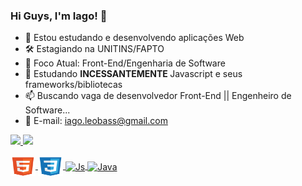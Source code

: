 ### Hi Guys, I'm Iago! 👋

- 🔭 Estou estudando e desenvolvendo aplicações Web
- 🛠️ Estagiando na UNITINS/FAPTO
- 🌱 Foco Atual: Front-End/Engenharia de Software
- 🤔 Estudando <strong>INCESSANTEMENTE </strong> Javascript e seus frameworks/bibliotecas
- 📫 Buscando vaga de desenvolvedor Front-End || Engenheiro de Software...
- 👜 E-mail: iago.leobass@gmail.com

<div>
  <a href="https://github.com/IagoLeobas">
  <img height="180em" src="https://github-readme-stats.vercel.app/api?username=IagoLeobas&show_icons=true&theme=dracula&include_all_commits=true&count_private=true"/>
  <img height="180em" src="https://github-readme-stats.vercel.app/api/top-langs/?username=IagoLeobas&layout=compact&langs_count=7&theme=dark"/>
</div>
<div style="display: inline_block"><br>
 
  <img align="center" alt="HTML" height="30" width="40" src="https://raw.githubusercontent.com/devicons/devicon/master/icons/html5/html5-original.svg">
  <img align="center" alt="CSS" height="30" width="40" src="https://raw.githubusercontent.com/devicons/devicon/master/icons/css3/css3-original.svg">
 <img align="center" alt="Js" height="30" width="40" src="https://cdn.jsdelivr.net/gh/devicons/devicon/icons/javascript/javascript-original.svg" />
 <img align="center" alt="Java" height="30" width="40" src="https://cdn.jsdelivr.net/gh/devicons/devicon/icons/java/java-original.svg" />
</div>
  
